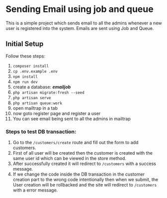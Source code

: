 # Sending Email using job and queue

This is a simple project which sends email to all the admins whenever a new user is registered into the system. Emails are sent using Job and Queue.

## Initial Setup

Follow these steps:

1. `composer install`
2. `cp .env.example .env`
3. `npm install`
4. `npm run dev`
5. create a database: **_emailjob_**
6. `php artisan migrate:fresh --seed`
7. `php artisan serve`
8. `php artisan queue:work`
9. open mailtrap in a tab
10. now goto register page and register a user
11. You can see email being sent to all the admins in mailtrap


### Steps to test DB transaction:

1. Go to the `/customers/create` route and fill out the form to add customers.
2. First of all user will be created then the customer is created with the same user id which can be viewed in the store method.
3. After successfully created it will redirect to `/customers` with a success message.
4.  If we change the code inside the DB transaction in the customer creation part to the wrong code intentionally then when we submit, the User creation will be rollbacked and the site will redirect to `/customers`  with a error message.
